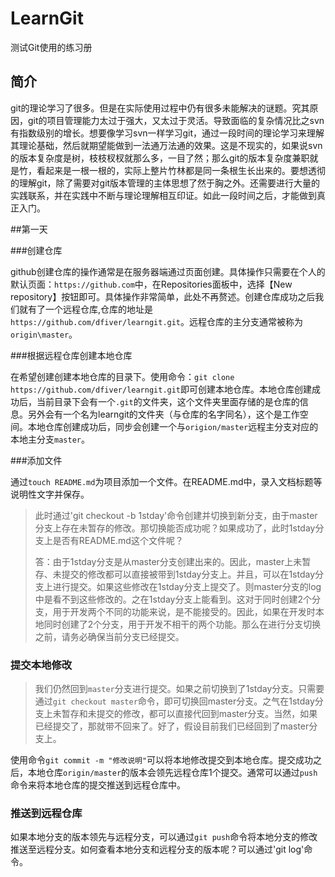 # LearnGit
测试Git使用的练习册

## 简介

git的理论学习了很多。但是在实际使用过程中仍有很多未能解决的谜题。究其原因，git的项目管理能力太过于强大，又太过于灵活。导致面临的复杂情况比之svn有指数级别的增长。想要像学习svn一样学习git，通过一段时间的理论学习来理解其理论基础，然后就期望能做到一法通万法通的效果。这是不现实的，如果说svn的版本复杂度是树，枝枝杈杈就那么多，一目了然；那么git的版本复杂度兼职就是竹，看起来是一根一根的，实际上整片竹林都是同一条根生长出来的。要想透彻的理解git，除了需要对git版本管理的主体思想了然于胸之外。还需要进行大量的实践联系，并在实践中不断与理论理解相互印证。如此一段时间之后，才能做到真正入门。

##第一天

###创建仓库

github创建仓库的操作通常是在服务器端通过页面创建。具体操作只需要在个人的默认页面：`https://github.com`中，在Repositories面板中，选择【New repository】按钮即可。具体操作非常简单，此处不再赘述。创建仓库成功之后我们就有了一个远程仓库,仓库的地址是`https://github.com/dfiver/learngit.git`。远程仓库的主分支通常被称为`origin\master`。

###根据远程仓库创建本地仓库

在希望创建创建本地仓库的目录下。使用命令：`git clone https://github.com/dfiver/learngit.git`即可创建本地仓库。本地仓库创建成功后，当前目录下会有一个`.git`的文件夹，这个文件夹里面存储的是仓库的信息。另外会有一个名为learngit的文件夹（与仓库的名字同名），这个是工作空间。本地仓库创建成功后，同步会创建一个与`origion/master`远程主分支对应的本地主分支`master`。

###添加文件

通过`touch README.md`为项目添加一个文件。在README.md中，录入文档标题等说明性文字并保存。

> 此时通过'git checkout -b 1stday'命令创建并切换到新分支，由于master分支上存在未暂存的修改。那切换能否成功呢？如果成功了，此时1stday分支上是否有README.md这个文件呢？
>
> 答：由于1stday分支是从master分支创建出来的。因此，master上未暂存、未提交的修改都可以直接被带到1stday分支上。并且，可以在1stday分支上进行提交。如果这些修改在1stday分支上提交了。则master分支的log中是看不到这些修改的。之在1stday分支上能看到。这对于同时创建2个分支，用于开发两个不同的功能来说，是不能接受的。因此，如果在开发时本地同时创建了2个分支，用于开发不相干的两个功能。那么在进行分支切换之前，请务必确保当前分支已经提交。

### 提交本地修改

> 我们仍然回到`master`分支进行提交。如果之前切换到了1stday分支。只需要通过`git checkout master`命令，即可切换回master分支。之气在1stday分支上未暂存和未提交的修改，都可以直接代回到master分支。当然，如果已经提交了，那就带不回来了。好了，假设目前我们已经回到了master分支上。

使用命令`git commit -m "修改说明"`可以将本地修改提交到本地仓库。提交成功之后，本地仓库`origin/master`的版本会领先远程仓库1个提交。通常可以通过`push`命令来将本地仓库的提交推送到远程仓库中。

### 推送到远程仓库

如果本地分支的版本领先与远程分支，可以通过`git push`命令将本地分支的修改推送至远程分支。如何查看本地分支和远程分支的版本呢？可以通过'git log'命令。
